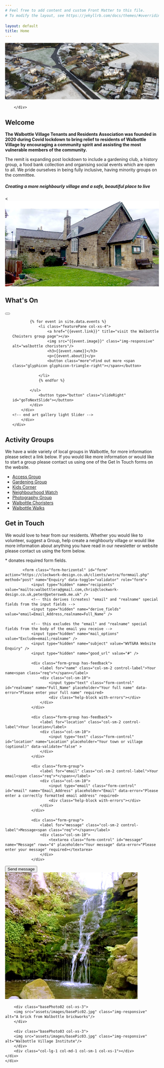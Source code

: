 ```yaml
---
# Feel free to add content and custom Front Matter to this file.
# To modify the layout, see https://jekyllrb.com/docs/themes/#overriding-theme-defaults

layout: default
title: Home
---
```

	
<div class="container-fluid">
	<div class="row">
<div class="mastImg">
<img src="assets/images/mastheadImg-home.jpg" class="img-responsive" 
alt="aerial view of Walbottle Village"/>

		</div>

<div class="container-fluid welcome">
	<div class="row">
		<div class="col-lg-1 col-md-1"></div>
		<div class="welcomePanel col-lg-10 col-md-10 row-eq-height">
			<div class="col-lg-7 col-md-7">
			  <h2>Welcome</h2>
			  <p><strong>The Walbottle Village Tenants and Residents Association was founded in 2020 during Covid lockdown to bring relief to residents of Walbottle Village by encouraging a community spirit and assisting the most vulnerable members of the community.</strong></p>
			  <p>The remit is expanding post lockdown to include a gardening club, a history group, a food bank collection and organising social events which are open to all. We pride ourselves in being fully inclusive, having minority groups on the committee.</p>
			  <h5>Creating a more neighbourly village and a safe, beautiful place to live</h5>
			</div>
			<div class="col-lg-5 col-md-5 hidden-sm hidden-xs">
		    <<img src="assets/images/wviBuilding.jpg" class="img-responsive" alt="Walbottle Village Institute"/>
			</div>
		</div>
		<div class="col-lg-1 col-md-1"></div>
		</div>
</div>

<div class="container-fluid redPanel">
	<div class="row">
		<div class="col-lg-1"></div>
		<div class="col-lg-10 gallerySlider">
			<h2>What's On</h2>
			<!-- feature slider -->
		<div class="row gallery-slider">
			<div class="col-xs-12 col-sm-12"><button type="button" class="slideLeft" id="goToPrevSlide"></button>
			<ul id="lightSlider">

			{% for event in site.data.events %}
				<li class="featurePane col-xs-4">
					<a href="{{event.link}}" title="visit the Walbottle Choisters group page"></a>
					<img src="{{event.image}}" class="img-responsive" alt="walbottle choristers"/>
					<h3>{{event.name}}</h3>
					<p>{{event.about}}</p>
					<button class="more">Find out more <span class="glyphicon glyphicon-triangle-right"></span></button>
					
				</li>
				{% endfor %}

	        </ul>
				<button type="button" class="slideRight" id="goToNextSlide"></button>
			</div>
		</div>
	<!-- end art gallery light Slider -->
		</div>
	</div>
</div>
</div>
</div>

<div class="container-fluid whitePanel">
<div class="row">
	<div class="col-lg-1 col-md-1 col-sm-1 col-xs-0"></div>
	<div class="activity-contactPanel col-lg-10 col-md-10 col-sm-10 col-xs-12 row-eq-height">
		<div class="col-md-4 col-xs-12 activity">
				<h2>Activity Groups</h2>
				<p>We have a wide variety of local groups in Walbottle, for more information please select a link below. If you would like more information or would like to start a group please contact us using one of the Get In Touch forms on the website.</p>
				<ul>
					<li><a href="access_group.html" title="access Group" target="_self" class="ag-access" accessKey=""><span class="glyphicon glyphicon-triangle-right"></span> Access Group</a></li>
					<li><a href="gardening_group.html" title="gardening group" target="_self" class="ag-garden" accessKey=""><span class="glyphicon glyphicon-triangle-right"></span> Gardening Group</a></li>
					<li><a href="kids_corner.html" title="kids corner" target="_self" class="ag-kids" accessKey=""><span class="glyphicon glyphicon-triangle-right"></span> Kids Corner</a></li>
					<li><a href="neighbourhood_watch.html" title="neighbourhood watch" target="_self" class="activity" accessKey=""><span class="glyphicon glyphicon-triangle-right"></span> Neighbourhood Watch</a></li>
					<li><a href="photography_group" title="photography group" target="_self" class="ag-photo" accessKey=""><span class="glyphicon glyphicon-triangle-right"></span> Photography Group</a></li>
					<li><a href="walbottle_choristers.html" title="Walbottle choristers group" target="_self" class="ag-choir" accessKey=""><span class="glyphicon glyphicon-triangle-right"></span> Walbottle Choristers</a></li>
					<li><a href="walbottle_walks.html" title="Walbottle walks group" target="_self" class="ag-walks" accessKey=""><span class="glyphicon glyphicon-triangle-right"></span> Walbottle Walks</a></li>
				</ul>
		</div>
		<div class="col-xs-1"></div>
		<div class="col-md-7 col-xs-12 form">
			<h2>Get in Touch</h2>
			<p>We would love to hear from our residents. Whether you would like to volunteer, suggest a Group, help create a neighbourly village or would like more information about anything you have read in our newsletter or website please contact us using the form below.</p>
			<p class="required"><span class="req">*</span> donates required form fields.</p>
			
			<form class="form-horizontal" id="form" action="https://clockwork-design.co.uk/clients/wvtra/formmail.php" method="post" name="Enquiry" data-toggle="validator" role="form">
				<input type="hidden" name="recipients" value="mailto:walbottlera@gmail.com,chris@clockwork-design.co.uk,peter@petersweb.me.uk" />
				<!-- this derives (creates) "email" and "realname" special fields from the input fields -->
				<input type="hidden" name="derive_fields" value="email=Email_Address,realname=Full_Name" />

				<!-- this excludes the "email" and "realname" special fields from the body of the email you receive -->
				<input type="hidden" name="mail_options" value="Exclude=email;realname" />
				<input type="hidden" name="subject" value="WVT&RA Website Enquiry" />
				<input type="hidden" name="good_url" value="#" />

				<div class="form-group has-feedback">
					<label for="name" class="col-sm-2 control-label">Your name<span class="req">*</span></label>
					<div class="col-sm-10">
						<input type="text" class="form-control" id="realname" name="Full_Name" placeholder="Your full name" data-error="Please enter your full name" required>
						<div class="help-block with-errors"></div>
					</div>
				</div>

				<div class="form-group has-feedback">
					<label for="location" class="col-sm-2 control-label">Your location</label>
					<div class="col-sm-10">
						<input type="text" class="form-control" id="location" name="Location" placeholder="Your town or village (optional)" data-validate="false" >
					</div>
				</div>

				<div class="form-group">
					<label for="email" class="col-sm-2 control-label">Your email<span class="req">*</span></label>
					<div class="col-sm-10">
						<input type="email" class="form-control" id="email" name="Email_Address" placeholder="Email" data-error="Please enter a correctly formatted email address" required>
						<div class="help-block with-errors"></div>
					</div>
				</div>

				<div class="form-group">
					<label for="message" class="col-sm-2 control-label">Message<span class="req">*</span></label>
					<div class="col-sm-10">
						<textarea class="form-control" id="message" name="Message" rows="4" placeholder="Your message" data-error="Please enter your message" required></textarea>
					</div>
				</div>
<div class="h-captcha" data-sitekey="f570f516-ee74-42ce-bce0-8232780da259" data-size="compact"></div>
				<div class="form-group">
					<div class="col-sm-12">
						<button type="submit" class="btn button block pull-right h-captcha">Send message</button>
					</div>
				</div>
			</form>
		</div>
	</div>
</div>
</div>
<div class="container-fluid photoPanel">
	<div class="row">
		<div class="col-lg-1 col-md-1 col-sm-1 col-xs-1"></div>
		<div class="basePhoto01 col-xs-3">
		<img src="assets/images/basePic01.jpg" class="img-responsive" alt="Walbottle Dene"/>
		</div>
		
		<div class="basePhoto02 col-xs-3">
		<img src="assets/images/basePic02.jpg" class="img-responsive" alt="A brick from Walbottle brickworks"/>
		</div>
		
		<div class="basePhoto03 col-xs-3">
		<img src="assets/images/basePic03.jpg" class="img-responsive" alt="Walbottle Village Institute"/>
		</div>
		<div class="col-lg-1 col-md-1 col-sm-1 col-xs-1"></div>
	</div>
	</div>